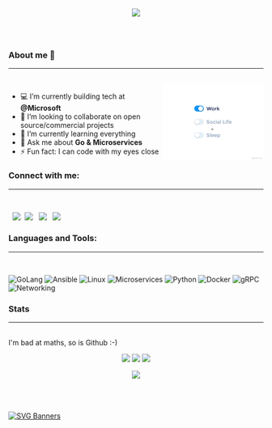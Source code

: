 <h1 align="center">
  <a href="https://git.io/typing-svg">
    <img src="https://readme-typing-svg.herokuapp.com/?lines=Hello+There,;This+is+Avish....;Nice+to+meet+you!&center=true&size=30">
  </a>
</h1>
<br>

### About me 👋 
<hr>
<br>
<img src="./img/life_balance.gif" alt="side Image" align="right" width="200" height="auto" />

- 💻 I’m currently building tech at **@Microsoft**
- 👯 I’m looking to collaborate on open source/commercial projects
- 🌱 I’m currently learning everything 
- 💬 Ask me about **Go & Microservices**
- ⚡ Fun fact: I can code with my eyes close


### Connect with me:
<hr>
<br>

&nbsp; [<img src="https://img.icons8.com/color/48/000000/twitter.png" width="3.5%"/>](https://twitter.com/ImAvi34)&nbsp; [<img src="https://img.icons8.com/color/48/000000/linkedin.png" width="3.5%"/>](https://www.linkedin.com/in/avish-porwal-14975b175/) &nbsp; [<img src="https://img.icons8.com/fluent/48/000000/facebook-new.png" width="3.5%"/>](https://www.facebook.com/avish.porwal/) &nbsp; [<img src="https://img.icons8.com/fluent/48/000000/instagram-new.png" width="3.5%"/>](https://www.instagram.com/avissshhhhh/)

### Languages and Tools:
<hr>
<br>

![GoLang](https://img.shields.io/badge/-Golang-00ADD8?logo=go&logoColor=white)
![Ansible](https://img.shields.io/badge/Ansible-20232A?logo=ansible&logoColor=61DAFB)
![Linux](https://img.shields.io/badge/Linux-%23DD0031.svg?logo=Linux&logoColor=white)
![Microservices](https://img.shields.io/badge/Microservices-316192?logo=microservices&logoColor=white)
![Python](https://img.shields.io/badge/-Python-231F20?logo=Python&logoColor=white)
![Docker](https://img.shields.io/badge/-Docker-2496ED?logo=docker&logoColor=white)
![gRPC](https://img.shields.io/badge/gRPC-232F3E?logo=grpc)
![Networking](https://img.shields.io/badge/Networking-F7DF1E?logo=Networking&logoColor=black)


### Stats
<hr>
<br>
I'm bad at maths, so is Github :-)

<p align="center">
<img height="50%" width="auto" src ="https://github-readme-stats.vercel.app/api/top-langs/?username=Avish34&layout=compact&hide_border=true&theme=dark&bg_color=00000000&langs_count=6&hide=jupyter%20notebook,tex,css,php&exclude_repo=Pacman-AI">
<img src ="https://github-readme-streak-stats.herokuapp.com?user=Avish34&theme=dark&hide_border=true&background=00000000">
<img height="50%" width="auto" src ="https://github-readme-stats.vercel.app/api?username=Avish34&show_icons=true&&show=prs_merged,prs_merged_percentage&count_private=true&theme=dark&hide_border=true&hide_rank=true&bg_color=00000000&rank_icon=github">
<br>
</p>

<p align="center">
<img height="50%", width="auto" src="https://stackoverflow-badge.onrender.com/api/StackOverflowBadge/18415723" href="https://stackoverflow.com/users/18415723/avish">
</p>

<br>
<br>

[![SVG Banners](https://svg-banners.vercel.app/api?type=luminance&text1=Happy%20Coding🌻&width=900&height=200)](https://github.com/Akshay090/svg-banners)
